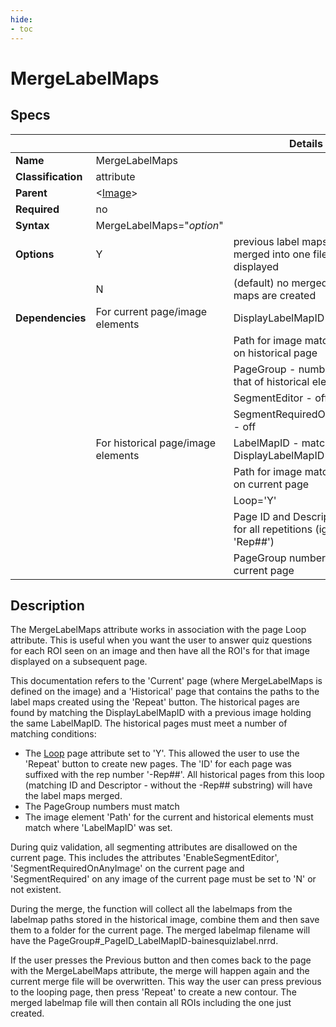 ```yaml
---
hide:
- toc
---
```

<!-- let javascript handle toc on left sidebar -->
# MergeLabelMaps

## Specs

| ||Details|
|---|---|---|
| **Name** | MergeLabelMaps ||
| **Classification** | attribute ||
| **Parent** | <[Image](index.md)\> ||
| **Required** | no ||
| **Syntax** | MergeLabelMaps="*option*" |  |
| **Options** | Y | previous label maps are merged into one file and displayed|
|             | N |(default) no merged label maps are created|
| **Dependencies**| For current page/image elements |DisplayLabelMapID - exists|
||| Path for image matches image on historical page |
|||PageGroup - number matches that of historical element|
|||SegmentEditor - off|
|||SegmentRequiredOnAnyImage - off|
||For historical page/image elements| LabelMapID - matches DisplayLabelMapID |
||| Path for image matches image on current page |
|||Loop='Y'|
||| Page ID and Descriptor match for all repetitions (ignoring 'Rep##')|
|| | PageGroup number match to current page |



## Description

The MergeLabelMaps attribute works in association with the page Loop attribute. 
This is useful when you want the user to answer quiz questions for each ROI seen on an image
and then have all the ROI's for that image displayed on a subsequent page.

This documentation refers to the 'Current' page (where MergeLabelMaps is defined on the image) and
a 'Historical' page that contains the paths to the label maps created using the 'Repeat' button.
The historical pages are found by matching the DisplayLabelMapID with a previous image holding the same LabelMapID.
The historical pages must meet a number of matching conditions:

- The [Loop](../page/loop.md) page attribute set to 'Y'. This allowed the user to use the 'Repeat' button
to create new pages. The 'ID' for each page was suffixed with the rep number '-Rep##'.
All historical pages from this loop (matching ID and Descriptor - without the -Rep## substring) will have the
label maps merged.
- The PageGroup numbers must match
- The image element 'Path' for the current and historical elements must match where 'LabelMapID' was set.

During quiz validation, all segmenting attributes are disallowed on the current page. This includes
the attributes 'EnableSegmentEditor', 'SegmentRequiredOnAnyImage' on the current page
and 'SegmentRequired' on any image of the current page must be set to 'N' or not existent.

During the merge, the function will collect all the labelmaps from the labelmap paths stored in the historical image,
combine them and then save them to a folder for the current page. The merged labelmap filename will have
the PageGroup#_PageID_LabelMapID-bainesquizlabel.nrrd.

If the user presses the Previous button and then comes back to the page with the MergeLabelMaps attribute,
the merge will happen again and the current merge file will be overwritten. This way the user 
can press previous to the looping page, then press 'Repeat' to create a new contour. The merged labelmap
file will then contain all ROIs including the one just created.



